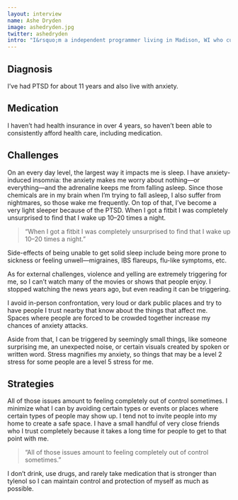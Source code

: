 ```yaml
---
layout: interview
name: Ashe Dryden
image: ashedryden.jpg
twitter: ashedryden
intro: "I&rsquo;m a independent programmer living in Madison, WI who currently favors the Ruby community. Over the past year I have spent the majority of my time educating people about the lack of diversity in tech, why it&rsquo;s a problem for everyone, and what we can do about it. I&rsquo;m currently [writing a book](http://leanpub.com/the-diverse-team) for businesses who want to increase diversity as well as traveling the world talking to people about diversity and inclusion. I&rsquo;ve been lucky that the [community has supported me in my efforts](http://ashedryden.com/thanks.html) and we&rsquo;re hoping to do even more than we have been doing. I regularly [blog](http://ashedryden.com/) and [tweet](http://twitter.com/ashedryden) more than is healthy."
---
```


## Diagnosis

I&rsquo;ve had PTSD for about 11 years and also live with anxiety.

## Medication

I haven&rsquo;t had health insurance in over 4 years, so haven&rsquo;t been able to consistently afford health care, including medication.

## Challenges

On an every day level, the largest way it impacts me is sleep. I have anxiety-induced insomnia: the anxiety makes me worry about nothing&mdash;or everything&mdash;and the adrenaline keeps me from falling asleep. Since those chemicals are in my brain when I&rsquo;m trying to fall asleep, I also suffer from nightmares, so those wake me frequently. On top of that, I&rsquo;ve become a very light sleeper because of the PTSD. When I got a fitbit I was completely unsurprised to find that I wake up 10&ndash;20 times a night.

> &ldquo;When I got a fitbit I was completely unsurprised to find that I wake up 10&ndash;20 times a night.&rdquo;

Side-effects of being unable to get solid sleep include being more prone to sickness or feeling unwell&mdash;migraines, IBS flareups, flu-like symptoms, etc.

As for external challenges, violence and yelling are extremely triggering for me, so I can&rsquo;t watch many of the movies or shows that people enjoy. I stopped watching the news years ago, but even reading it can be triggering.

I avoid in-person confrontation, very loud or dark public places and try to have people I trust nearby that know about the things that affect me. Spaces where people are forced to be crowded together increase my chances of anxiety attacks.

Aside from that, I can be triggered by seemingly small things, like someone surprising me, an unexpected noise, or certain visuals created by spoken or written word. Stress magnifies my anxiety, so things that may be a level 2 stress for some people are a level 5 stress for me.

## Strategies

All of those issues amount to feeling completely out of control sometimes. I minimize what I can by avoiding certain types or events or places where certain types of people may show up. I tend not to invite people into my home to create a safe space. I have a small handful of very close friends who I trust completely because it takes a long time for people to get to that point with me.

> &ldquo;All of those issues amount to feeling completely out of control sometimes.&rdquo;

I don&rsquo;t drink, use drugs, and rarely take medication that is stronger than tylenol so I can maintain control and protection of myself as much as possible.

